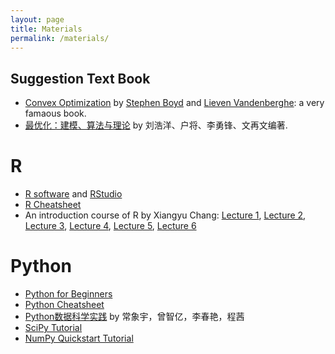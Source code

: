 ```yaml
---
layout: page
title: Materials
permalink: /materials/
---
```


## Suggestion Text Book

- [Convex Optimization](https://stanford.edu/~boyd/cvxbook/bv_cvxbook.pdf) by [Stephen Boyd](http://www.stanford.edu/~boyd/) and [Lieven Vandenberghe](http://www.ee.ucla.edu/~vandenbe/): a very famaous book.
- [最优化：建模、算法与理论](http://bicmr.pku.edu.cn/~wenzw/optbook/opt1.pdf) by 刘浩洋、户将、李勇锋、文再文编著.

# R 

- [R software](https://www.r-project.org/) and [RStudio](https://www.rstudio.com/)
- [R Cheatsheet](https://www.rstudio.com/resources/cheatsheets/)
- An introduction course of R by Xiangyu Chang: [Lecture 1](http://xiangyuchang.github.io/R2018/lecture1.html), [Lecture 2](http://xiangyuchang.github.io/R2018/lecture2.html), [Lecture 3](http://xiangyuchang.github.io/R2018/lecture3.html), [Lecture 4](http://xiangyuchang.github.io/R2018/lecture4.html), [Lecture 5](http://xiangyuchang.github.io/R2018/lecture5.html), [Lecture 6](http://xiangyuchang.github.io/R2018/lecture6.html) 

# Python

- [Python for Beginners](https://www.python.org/about/gettingstarted/)
- [Python Cheatsheet](https://www.datacamp.com/community/data-science-cheatsheets)
- [Python数据科学实践](https://item.jd.com/12899568.html) by 常象宇，曾智亿，李春艳，程茜
- [SciPy Tutorial](https://docs.scipy.org/doc/scipy-1.2.0/reference/tutorial/)
- [NumPy Quickstart Tutorial](https://docs.scipy.org/doc/numpy-1.15.4/user/quickstart.html)

